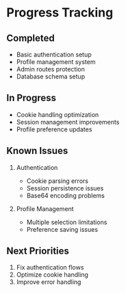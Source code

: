 # Progress Tracking

## Completed
- Basic authentication setup
- Profile management system
- Admin routes protection
- Database schema setup

## In Progress
- Cookie handling optimization
- Session management improvements
- Profile preference updates

## Known Issues
1. Authentication
   - Cookie parsing errors
   - Session persistence issues
   - Base64 encoding problems

2. Profile Management
   - Multiple selection limitations
   - Preference saving issues

## Next Priorities
1. Fix authentication flows
2. Optimize cookie handling
3. Improve error handling 